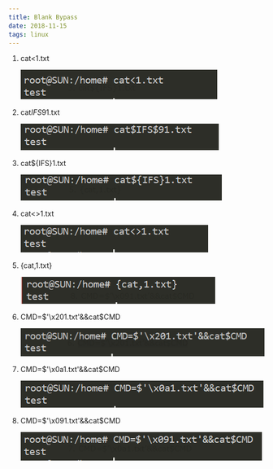 ```yaml
---
title: Blank Bypass
date: 2018-11-15
tags: linux
---
```

1. cat<1.txt

   ![](/images/black1.PNG)

2. cat$IFS$91.txt

   ![](/images/black2.PNG)

3. cat${IFS}1.txt

   ![](/images/black3.PNG)

4. cat<>1.txt

   ![](/images/black4.PNG)

5. {cat,1.txt}

   ![](/images/black5.PNG)

6. CMD=$'\x201.txt'&&cat$CMD

   ![](/images/black6.PNG)

7. CMD=$'\x0a1.txt'&&cat$CMD

   ![](/images/black7.PNG)

8. CMD=$'\x091.txt'&&cat$CMD

   ![](/images/black8.PNG)

